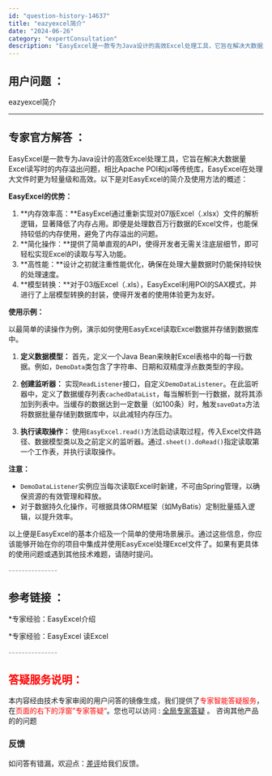 ```yaml
---
id: "question-history-14637"
title: "eazyexcel简介"
date: "2024-06-26"
category: "expertConsultation"
description: "EasyExcel是一款专为Java设计的高效Excel处理工具，它旨在解决大数据量Excel读写时的内存溢出问题，相比Apache POI和jxl等传统库，EasyExcel在处理大文件时更为轻量级和高效。以下是对EasyExcel的简介及使用方法的概述：**EasyExcel的优势：**1. *"
---
```


## 用户问题 ： 
 eazyexcel简介  

---------------
## 专家官方解答 ：

EasyExcel是一款专为Java设计的高效Excel处理工具，它旨在解决大数据量Excel读写时的内存溢出问题，相比Apache POI和jxl等传统库，EasyExcel在处理大文件时更为轻量级和高效。以下是对EasyExcel的简介及使用方法的概述：

**EasyExcel的优势：**
1. **内存效率高：**EasyExcel通过重新实现对07版Excel（.xlsx）文件的解析逻辑，显著降低了内存占用。即便是处理数百万行数据的Excel文件，也能保持较低的内存使用，避免了内存溢出的问题。
2. **简化操作：**提供了简单直观的API，使得开发者无需关注底层细节，即可轻松实现Excel的读取与写入功能。
3. **高性能：**设计之初就注重性能优化，确保在处理大量数据时仍能保持较快的处理速度。
4. **模型转换：**对于03版Excel（.xls），EasyExcel利用POI的SAX模式，并进行了上层模型转换的封装，使得开发者的使用体验更为友好。

**使用示例：**

以最简单的读操作为例，演示如何使用EasyExcel读取Excel数据并存储到数据库中。

1. **定义数据模型：**
   首先，定义一个Java Bean来映射Excel表格中的每一行数据。例如，`DemoData`类包含了字符串、日期和双精度浮点数类型的字段。

2. **创建监听器：**
   实现`ReadListener`接口，自定义`DemoDataListener`。在此监听器中，定义了数据缓存列表`cachedDataList`，每当解析到一行数据，就将其添加到列表中。当缓存的数据达到一定数量（如100条）时，触发`saveData`方法将数据批量存储到数据库中，以此减轻内存压力。

3. **执行读取操作：**
   使用`EasyExcel.read()`方法启动读取过程，传入Excel文件路径、数据模型类以及之前定义的监听器。通过`.sheet().doRead()`指定读取第一个工作表，并执行读取操作。

**注意：**
- `DemoDataListener`实例应当每次读取Excel时新建，不可由Spring管理，以确保资源的有效管理和释放。
- 对于数据持久化操作，可根据具体ORM框架（如MyBatis）定制批量插入逻辑，以提升效率。

以上便是EasyExcel的基本介绍及一个简单的使用场景展示。通过这些信息，你应该能够开始在你的项目中集成并使用EasyExcel处理Excel文件了。如果有更具体的使用问题或遇到其他技术难题，请随时提问。


<font color="#949494">---------------</font> 


## 参考链接 ：

*专家经验：EasyExcel介绍 
 
 *专家经验：EasyExcel 读Excel 


 <font color="#949494">---------------</font> 
 


## <font color="#FF0000">答疑服务说明：</font> 

本内容经由技术专家审阅的用户问答的镜像生成，我们提供了<font color="#FF0000">专家智能答疑服务</font>，在<font color="#FF0000">页面的右下的浮窗”专家答疑“</font>。您也可以访问 : [全局专家答疑](https://answer.opensource.alibaba.com/docs/intro) 。 咨询其他产品的的问题

### 反馈
如问答有错漏，欢迎点：[差评](https://ai.nacos.io/user/feedbackByEnhancerGradePOJOID?enhancerGradePOJOId=15895)给我们反馈。
